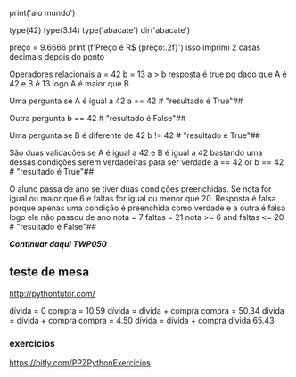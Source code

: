 print('alo mundo')

type(42)
type(3.14)
type('abacate')
dir('abacate')

preço = 9.6666
print (f'Preço é R$ {preço:.2f}') isso imprimi 2 casas decimais depois do ponto

Operadores relacionais
a = 42
b = 13
a > b resposta é true pq dado que A é 42 e B é 13 logo A é maior que B

Uma pergunta se A é igual a 42
a == 42  # "resultado é True"##

Outra pergunta
b == 42  # "resultado é False"##

Uma pergunta se B é diferente de 42
b != 42  # "resultado é True"##

São duas validações se A é igual a 42 e B é igual a 42 bastando uma dessas condições serem verdadeiras para ser verdade
a == 42 or b == 42  # "resultado é True"##

O aluno passa de ano se tiver duas condições preenchidas. Se nota for igual ou maior que 6 e faltas for igual ou menor que 20.
Resposta é falsa porque apenas uma condição é preenchida como verdade e a outra é falsa logo ele não passou de ano
nota = 7
faltas = 21
nota >= 6 and faltas <= 20  # "resultado é False"##


***Continuar daqui TWP050***

## teste de mesa
http://pythontutor.com/

dívida = 0
compra = 10.59
dívida = dívida + compra
compra = 50.34
dívida = dívida + compra
compra = 4.50
dívida = dívida + compra
dívida
65.43

### exercicios
https://bitly.com/PPZPythonExercicios
